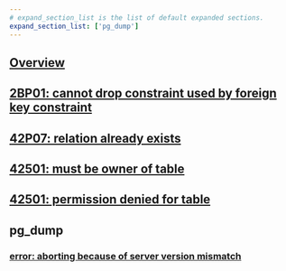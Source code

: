 ```yaml
---
# expand_section_list is the list of default expanded sections.
expand_section_list: ['pg_dump']
---
```


## [Overview](/reference/postgres/error/overview)

## [2BP01: cannot drop constraint used by foreign key constraint](/reference/postgres/error/2bp01-cannot-drop-constraint-used-by-foreign-key-constraint-postgres)

## [42P07: relation already exists](/reference/postgres/error/42p07-relation-already-exists-postgres)

## [42501: must be owner of table](/reference/postgres/error/42501-must-be-owner-of-table-postgres)

## [42501: permission denied for table](/reference/postgres/error/42501-permission-denied-for-table-postgres)

## pg_dump

### [error: aborting because of server version mismatch](/reference/postgres/error/pgdump-aborting-because-of-server-version-mismatch)
